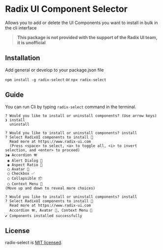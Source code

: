 # Radix UI Component Selector

Allows you to add or delete the UI Components you want to install in bulk in the cli interface

> **This package is not provided with the support of the Radix UI team, it is unofficial**

## Installation

Add general or develop to your package.json file

`npm install -g radix-select` or `npx radix-select`

## Guide

You can run Cli by typing `radix-select` command in the terminal.

```
? Would you like to install or uninstall components? (Use arrow keys)
❯ install 
  uninstall 
```

```
? Would you like to install or uninstall components? install
? Select RadixUI components to install 🔽  
  Read more at https://www.radix-ui.com 
  (Press <space> to select, <a> to toggle all, <i> to invert selection, and <enter> to proceed)
❯◉ Accordion 🪗
 ◉ Alert Dialog 🚨
 ◉ Aspect Ratio 📐
 ◯ Avatar 🧑
 ◯ Checkbox ✅
 ◯ Collapsible 📦
 ◯ Context Menu 📝
(Move up and down to reveal more choices)
```

```
? Would you like to install or uninstall components? install
? Select RadixUI components to install 🔽
  Read more at https://www.radix-ui.com
  Accordion 🪗, Avatar 🧑, Context Menu 📝
✔ Components installed successfully

```

## License

radix-select is [MIT licensed](https://github.com/alpererdogan8/radix-select/blob/main/LICENSE).
